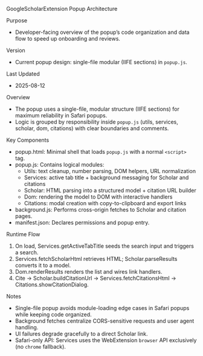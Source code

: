 GoogleScholarExtension Popup Architecture

Purpose
- Developer-facing overview of the popup’s code organization and data flow to speed up onboarding and reviews.

Version
- Current popup design: single-file modular (IIFE sections) in `popup.js`.

Last Updated
- 2025-08-12

Overview
- The popup uses a single-file, modular structure (IIFE sections) for maximum reliability in Safari popups.
- Logic is grouped by responsibility inside `popup.js` (utils, services, scholar, dom, citations) with clear boundaries and comments.

Key Components
- popup.html: Minimal shell that loads `popup.js` with a normal `<script>` tag.
- popup.js: Contains logical modules:
  - Utils: text cleanup, number parsing, DOM helpers, URL normalization
  - Services: active tab title + background messaging for Scholar and citations
  - Scholar: HTML parsing into a structured model + citation URL builder
  - Dom: rendering the model to DOM with interactive handlers
  - Citations: modal creation with copy-to-clipboard and export links
- background.js: Performs cross-origin fetches to Scholar and citation pages.
- manifest.json: Declares permissions and popup entry.

Runtime Flow
1) On load, Services.getActiveTabTitle seeds the search input and triggers a search.
2) Services.fetchScholarHtml retrieves HTML; Scholar.parseResults converts it to a model.
3) Dom.renderResults renders the list and wires link handlers.
4) Cite → Scholar.buildCitationUrl → Services.fetchCitationsHtml → Citations.showCitationDialog.

Notes
- Single-file popup avoids module-loading edge cases in Safari popups while keeping code organized.
- Background fetches centralize CORS-sensitive requests and user agent handling.
- UI failures degrade gracefully to a direct Scholar link.
- Safari-only API: Services uses the WebExtension `browser` API exclusively (no `chrome` fallback).
